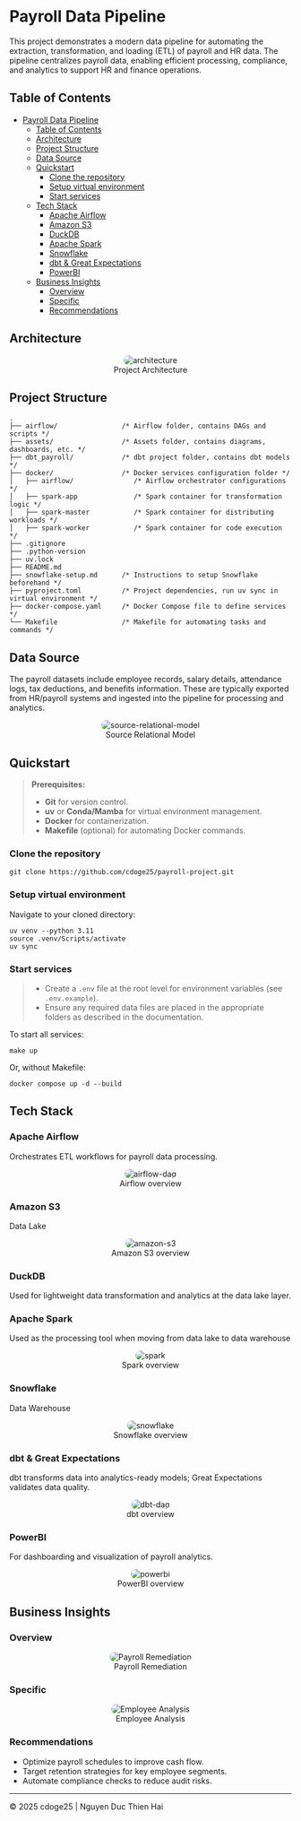 # Payroll Data Pipeline

This project demonstrates a modern data pipeline for automating the extraction, transformation, and loading (ETL) of payroll and HR data. The pipeline centralizes payroll data, enabling efficient processing, compliance, and analytics to support HR and finance operations.

## Table of Contents
- [Payroll Data Pipeline](#payroll-data-pipeline)
  - [Table of Contents](#table-of-contents)
  - [Architecture](#architecture)
  - [Project Structure](#project-structure)
  - [Data Source](#data-source)
  - [Quickstart](#quickstart)
    - [Clone the repository](#clone-the-repository)
    - [Setup virtual environment](#setup-virtual-environment)
    - [Start services](#start-services)
  - [Tech Stack](#tech-stack)
    - [Apache Airflow](#apache-airflow)
    - [Amazon S3](#amazon-s3)
    - [DuckDB](#duckdb)
    - [Apache Spark](#apache-spark)
    - [Snowflake](#snowflake)
    - [dbt \& Great Expectations](#dbt--great-expectations)
    - [PowerBI](#powerbi)
  - [Business Insights](#business-insights)
    - [Overview](#overview)
    - [Specific](#specific)
    - [Recommendations](#recommendations)

## Architecture

<!-- Add a diagram if available -->
<p align="center">
    <img src="assets/diagrams/architecture.svg" alt="architecture" style="border-radius: 10px;">
    </br>
  Project Architecture
</p>

## Project Structure
```shell
.
├── airflow/                /* Airflow folder, contains DAGs and scripts */
├── assets/                 /* Assets folder, contains diagrams, dashboards, etc. */
├── dbt_payroll/            /* dbt project folder, contains dbt models */
├── docker/                 /* Docker services configuration folder */
│   ├── airflow/               /* Airflow orchestrator configurations */
│   ├── spark-app              /* Spark container for transformation logic */
│   ├── spark-master           /* Spark container for distributing workloads */
│   ├── spark-worker           /* Spark container for code execution */
├── .gitignore
├── .python-version
├── uv.lock
├── README.md
├── snowflake-setup.md      /* Instructions to setup Snowflake beforehand */
├── pyproject.toml          /* Project dependencies, run uv sync in virtual environment */
├── docker-compose.yaml     /* Docker Compose file to define services */
└── Makefile                /* Makefile for automating tasks and commands */
```

## Data Source

The payroll datasets include employee records, salary details, attendance logs, tax deductions, and benefits information. These are typically exported from HR/payroll systems and ingested into the pipeline for processing and analytics.

<p align="center">
    <img src="assets/diagrams/source_relational_model.png" alt="source-relational-model" style="border-radius: 10px;">
    </br>
  Source Relational Model
</p>

## Quickstart

> **Prerequisites:**
> - **Git** for version control.
> - **uv** or **Conda/Mamba** for virtual environment management.
> - **Docker** for containerization.
> - **Makefile** (optional) for automating Docker commands.

### Clone the repository
```shell
git clone https://github.com/cdoge25/payroll-project.git
```

### Setup virtual environment
Navigate to your cloned directory:
```shell
uv venv --python 3.11
source .venv/Scripts/activate
uv sync
```

### Start services

> - Create a `.env` file at the root level for environment variables (see `.env.example`).
> - Ensure any required data files are placed in the appropriate folders as described in the documentation.

To start all services:
```shell
make up
```
Or, without Makefile:
```shell
docker compose up -d --build
```

## Tech Stack

### Apache Airflow
Orchestrates ETL workflows for payroll data processing.
<p align="center">
    <img src="assets/diagrams/airflow-dag.png" alt="airflow-dag" style="border-radius: 10px;">
    </br>
  Airflow overview
</p>

### Amazon S3
Data Lake
<p align="center">
    <img src="assets/diagrams/amazon-s3.png" alt="amazon-s3" style="border-radius: 10px;">
    </br>
  Amazon S3 overview
</p>

### DuckDB
Used for lightweight data transformation and analytics at the data lake layer.

### Apache Spark
Used as the processing tool when moving from data lake to data warehouse
<p align="center">
    <img src="assets/diagrams/spark.png" alt="spark" style="border-radius: 10px;">
    </br>
  Spark overview
</p>

### Snowflake
Data Warehouse
<p align="center">
    <img src="assets/diagrams/snowflake.png" alt="snowflake" style="border-radius: 10px;">
    </br>
  Snowflake overview
</p>

### dbt & Great Expectations
dbt transforms data into analytics-ready models; Great Expectations validates data quality.
<p align="center">
    <img src="assets/diagrams/dbt-dag.png" alt="dbt-dag" style="border-radius: 10px;">
    </br>
  dbt overview
</p>

### PowerBI
For dashboarding and visualization of payroll analytics.
<p align="center">
    <img src="assets/diagrams/powerbi.png" alt="powerbi" style="border-radius: 10px;">
    </br>
  PowerBI overview
</p>

## Business Insights

### Overview
<p align="center">
    <img src="assets/dashboard/dashboard1.png" alt="Payroll Remediation" style="border-radius: 10px;">
    </br>
  Payroll Remediation
</p>

### Specific
<p align="center">
    <img src="assets/dashboard/dashboard2.png" alt="Employee Analysis" style="border-radius: 10px;">
    </br>
  Employee Analysis
</p>

### Recommendations
- Optimize payroll schedules to improve cash flow.
- Target retention strategies for key employee segments.
- Automate compliance checks to reduce audit risks.

---

<p>&copy; 2025 cdoge25 |  Nguyen Duc Thien Hai</p>
